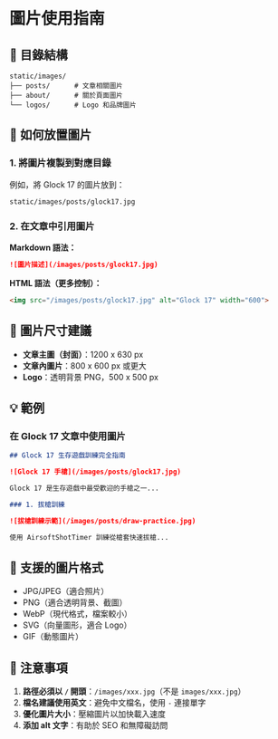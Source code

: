 # 圖片使用指南

## 📁 目錄結構

```
static/images/
├── posts/      # 文章相關圖片
├── about/      # 關於頁面圖片
└── logos/      # Logo 和品牌圖片
```

## 📸 如何放置圖片

### 1. 將圖片複製到對應目錄

例如，將 Glock 17 的圖片放到：
```
static/images/posts/glock17.jpg
```

### 2. 在文章中引用圖片

**Markdown 語法：**
```markdown
![圖片描述](/images/posts/glock17.jpg)
```

**HTML 語法（更多控制）：**
```html
<img src="/images/posts/glock17.jpg" alt="Glock 17" width="600">
```

## 🎨 圖片尺寸建議

- **文章主圖（封面）**：1200 x 630 px
- **文章內圖片**：800 x 600 px 或更大
- **Logo**：透明背景 PNG，500 x 500 px

## 💡 範例

### 在 Glock 17 文章中使用圖片

```markdown
## Glock 17 生存遊戲訓練完全指南

![Glock 17 手槍](/images/posts/glock17.jpg)

Glock 17 是生存遊戲中最受歡迎的手槍之一...

### 1. 拔槍訓練

![拔槍訓練示範](/images/posts/draw-practice.jpg)

使用 AirsoftShotTimer 訓練從槍套快速拔槍...
```

## 🔗 支援的圖片格式

- JPG/JPEG（適合照片）
- PNG（適合透明背景、截圖）
- WebP（現代格式，檔案較小）
- SVG（向量圖形，適合 Logo）
- GIF（動態圖片）

## 📌 注意事項

1. **路徑必須以 `/` 開頭**：`/images/xxx.jpg`（不是 `images/xxx.jpg`）
2. **檔名建議使用英文**：避免中文檔名，使用 `-` 連接單字
3. **優化圖片大小**：壓縮圖片以加快載入速度
4. **添加 alt 文字**：有助於 SEO 和無障礙訪問
